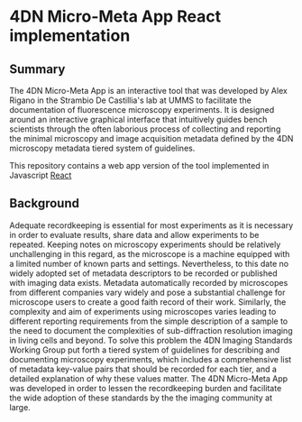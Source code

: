 # 4DN Micro-Meta App React implementation
## Summary
The 4DN Micro-Meta App is an interactive tool that was developed by Alex Rigano in the Strambio De Castillia's lab at UMMS to facilitate the documentation of fluorescence microscopy experiments. 
It is designed around an interactive graphical interface that intuitively guides bench scientists through the often laborious process of collecting and reporting the minimal microscopy and image acquisition metadata defined by the 4DN microscopy metadata tiered system of guidelines. 

This repository contains a web app version of the tool implemented in Javascript [React](https://reactjs.org/)

## Background
Adequate recordkeeping is essential for most experiments as it is necessary in order to evaluate results, share data and allow experiments to be repeated. Keeping notes on microscopy experiments should be relatively unchallenging in this regard, as the microscope is a machine equipped with a limited number of known parts and settings. Nevertheless, to this date no widely adopted set of metadata descriptors to be recorded or published with imaging data exists. Metadata automatically recorded by microscopes from different companies vary widely and pose a substantial challenge for microscope users to create a good faith record of their work. Similarly, the complexity and aim of experiments using microscopes varies leading to different reporting requirements from the simple description of a sample to the need to document the complexities of sub-diffraction resolution imaging in living cells and beyond.
To solve this problem the 4DN Imaging Standards Working Group put forth a tiered system of guidelines for describing and documenting microscopy experiments, which includes a comprehensive list of metadata key-value pairs that should be recorded for each tier, and a detailed explanation of why these values matter.
The 4DN Micro-Meta App was developed in order to lessen the recordkeeping burden and facilitate the wide adoption of these standards by  the the imaging community at large.


